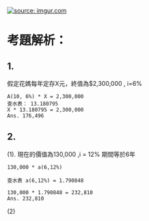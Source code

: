 <a href="https://imgur.com/jSk30pd"><img src="https://i.imgur.com/jSk30pd.jpg" title="source: imgur.com" /></a>

# 考題解析：

## 1.
假定花媽每年定存X元，終值為$2,300,000 , i=6%

``` 
A(10, 6%) * X = 2,300,000
查水表： 13.180795
X * 13.180795 = 2,300,000
Ans. 176,496
```

## 2.

(1).
現在的價值為130,000 ,i = 12% 期間等於6年

```
130,000 * a(6,12%)

查水表 a(6,12%) = 1.790848

130,000 * 1.790848 = 232,810
Ans. 232,810
```
(2)